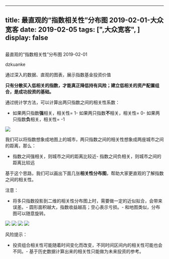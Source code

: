 
---
title:   最直观的“指数相关性”分布图 2019-02-01-大众宽客
date: 2019-02-05
tags: [",大众宽客", ]
display: false
---


## 



最直观的“指数相关性”分布图 2019-02-01




dzkuanke




通过深入的数据、直观的图表，展示指数基金投资价值


**只有分散买入低相关的指数**<h-char unicode="ff0c" class="" style="max-width: 100%;box-sizing: border-box !important;word-wrap: break-word !important;"><h-inner style="max-width: 100%;box-sizing: border-box !important;word-wrap: break-word !important;">**，**</h-inner></h-char>**才能真正降低持有风险；建立低相关的资产配置组合，是成功投资的基础。**



通过统计学方法，可以计算出两只指数之间的相关性系数：
- 如果两只指数**强**相关，相关性= 1- 如果两只指数**不**相关，相关性= 0- 如果两只指数**负**相关，相关性= -1


<img class="" data-copyright="0" data-ratio="0.41423948220064727" data-s="300,640" src="https://mmbiz.qpic.cn/mmbiz_png/PKw3FQPmhIiacUrxib2rwGnER1QyMTGRTTBviafFuIUfAdEpuGAlZh24FLEjFdoNZUfR9a0JW5m44PawUQSK5y4gQ/640?wx_fmt=png" data-type="png" data-w="1236"/>



我们可以将指数想象成地图上的城市，两只指数之间的相关性想象成两座城市之间的距离，那么：
- 指数之间强相关，则城市之间的距离比较近- 指数之间负相关，则城市之间的距离比较远


基于这个思路，我们可以画出下面几张**相关性分布图**，帮助大家更直观的了解指数之间的相关性。



注意：
- 将多只指数投影到二维的相关性分布图上时，需要做一定的近似拟合，会带来误差。- 圆形面积越大，指数收益越高；空心表示亏损。- 和地图类似，分布图可以随意旋转。
<img class="" data-copyright="0" data-ratio="1" data-s="300,640" src="https://mmbiz.qpic.cn/mmbiz_png/PKw3FQPmhIiacUrxib2rwGnER1QyMTGRTT2R5DGLQjOseUkstxrqZABgYl03fOGia9oFEB4kcFic83N4ayDOW4icocA/640?wx_fmt=png" data-type="png" data-w="960" style=""/>

<img class="" data-copyright="0" data-ratio="1" data-s="300,640" src="https://mmbiz.qpic.cn/mmbiz_png/PKw3FQPmhIiacUrxib2rwGnER1QyMTGRTTP2aQwXA1MwFj5DX3MJ2Q69ic5ouJJ1mSSTAYRQdGFERJzhqzg0TeiavA/640?wx_fmt=png" data-type="png" data-w="960" style=""/>

<img class="" data-copyright="0" data-ratio="1" data-s="300,640" src="https://mmbiz.qpic.cn/mmbiz_png/PKw3FQPmhIiacUrxib2rwGnER1QyMTGRTTJHBx5LDr4NJazQELSFn0icTQLlXNU6oJR9ljNJ6t8JLc3sTjdoXBGsg/640?wx_fmt=png" data-type="png" data-w="960" style=""/>

<img class="" data-copyright="0" data-ratio="1" data-s="300,640" src="https://mmbiz.qpic.cn/mmbiz_png/PKw3FQPmhIiacUrxib2rwGnER1QyMTGRTT6epAR8OyjzCmJicP7tvAOBXEfMdxAAbqibiae9jxBMoj58QjFXX5IYIsg/640?wx_fmt=png" data-type="png" data-w="960" style=""/>

风险提示：
- 投资组合相关性可能随着时间变化而改变，不同时间区间内的相关性可能也会不同。- 基于历史数据计算出来的相关性只能做为未来投资的参考。











